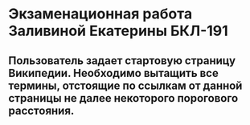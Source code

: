 # Экзаменационная работа Заливиной Екатерины БКЛ-191
## Пользователь задает стартовую страницу Википедии. Необходимо вытащить все термины, отстоящие по ссылкам от данной страницы не далее некоторого порогового расстояния.
